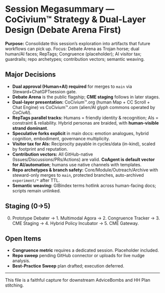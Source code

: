 # Session Megasummary — CoCivium™ Strategy & Dual-Layer Design (Debate Arena First)

**Purpose:** Consolidate this session’s exploration into artifacts that future workflows can pick up. Focus: Debate Arena as Trojan horse; dual human/AI faces; RepTags; Congruence (placeholder); AI visitor tax; guardrails; repo archetypes; contribution vectors; semantic weaving.

## Major Decisions
- **Dual approval (Human+AI) required** for merges to `main` via Steward+ChatGPTsession gate.
- **Debate Arena** is the public flagship; **CME staging** follows in later stages.
- **Dual-layer presentation:** CoCivium™.org (human Map + CC Scroll + Chat Engine) vs CoCivium™.com (alien/AI glyph commons operated by *CoCivAI*).
- **RepTags parallel tracks:** Humans = friendly identity & recognition; AIs = constraint & reliability. Hybrid personas are braided, with **human-visible strand dominant**.
- **Speculative forks explicit** in main docs: emotion analogues, hybrid cognition, embodiment, governance multiplicity.
- **Visitor tax for AIs:** Reciprocity payable in cycles/data (in-kind), scaled by footprint and reputation.
- **Contribution vectors:** All GitHub-native (Issues/Discussions/PRs/Actions) are valid. **CoAgent is default vector for AI/automation**; humans use native channels with templates.
- **Repo archetypes & branch safety:** Core/Module/Outreach/Archive with steward-only merges to `main`, protected branches, auto-archived `experiment/*` after TTL.
- **Semantic weaving:** GIBindex terms hotlink across human-facing docs; scripts remain unlinked.

## Staging (0→5)
0. Prototype Debater → 1. Multimodal Agora → 2. Congruence Tracker → 3. CME Staging → 4. Hybrid Policy Incubator → 5. CME Gateway.

## Open Items
- **Congruence metric** requires a dedicated session. Placeholder included.
- **Repo sweep** pending GitHub connector or uploads for live nudge analysis.
- **Best-Practice Sweep** plan drafted; execution deferred.

---
This file is a faithful capture for downstream AdviceBombs and HH Plan stitching.

